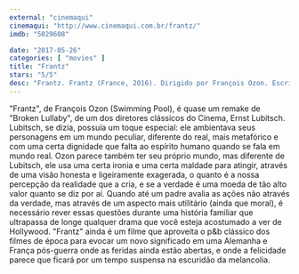 ```yaml
---
external: "cinemaqui"
cinemaqui: "http://www.cinemaqui.com.br/frantz/"
imdb: "5029608"

date: "2017-05-26"
categories: [ "movies" ]
title: "Frantz"
stars: "5/5"
desc: "Frantz. Frantz (France, 2016). Dirigido por François Ozon. Escrito por François Ozon, Philippe Piazzo, Ernst Lubitsch, Reginald Berkeley, Samson Raphaelson, Ernest Vajda, Maurice Rostand. Com Pierre Niney (Adrien Rivoire), Paula Beer (Anna), Ernst Stötzner (Doktor Hans Hoffmeister), Marie Gruber (Magda Hoffmeister), Johann von Bülow (Kreutz), Anton von Lucke (Frantz Hoffmeister), Cyrielle Clair (La mère d'Adrien), Alice de Lencquesaing (Fanny), Axel Wandtke (Le réceptionniste de l'hôtel)."
---
```

"Frantz", de François Ozon (Swimming Pool), é quase um remake de "Broken Lullaby", de um dos diretores clássicos do Cinema, Ernst Lubitsch. Lubitsch, se dizia, possuía um toque especial: ele ambientava seus personagens em um mundo peculiar, diferente do real, mais metafórico e com uma certa dignidade que falta ao espírito humano quando se fala em mundo real. Ozon parece também ter seu próprio mundo, mas diferente de Lubitsch, ele usa uma certa ironia e uma certa maldade para atingir, através de uma visão honesta e ligeiramente exagerada, o quanto é a nossa percepção da realidade que a cria, e se a verdade é uma moeda de tão alto valor quanto se diz por aí. Quando até um padre avalia as ações não através da verdade, mas através de um aspecto mais utilitário (ainda que moral), é necessário rever essas questões durante uma história familiar que ultrapassa de longe qualquer drama que você esteja acostumado a ver de Hollywood. "Frantz" ainda é um filme que aproveita o p&b clássico dos filmes de época para evocar um novo significado em uma Alemanha e França pós-guerra onde as feridas ainda estão abertas, e onde a felicidade parece que ficará por um tempo suspensa na escuridão da melancolia.
